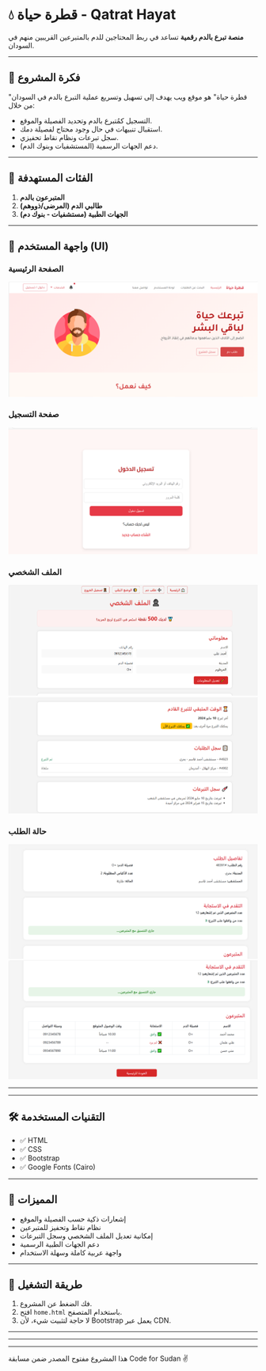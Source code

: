 # 💧 قطرة حياة - Qatrat Hayat

**منصة تبرع بالدم رقمية** تساعد في ربط المحتاجين للدم بالمتبرعين القريبين منهم في السودان.

---

## 🚀 فكرة المشروع

"قطرة حياة" هو موقع ويب يهدف إلى تسهيل وتسريع عملية التبرع بالدم في السودان من خلال:

- التسجيل كمُتبرع بالدم وتحديد الفصيلة والموقع.
- استقبال تنبيهات في حال وجود محتاج لفصيلة دمك.
- سجل تبرعات ونظام نقاط تحفيزي.
- دعم الجهات الرسمية (المستشفيات وبنوك الدم).

---

## 👤 الفئات المستهدفة

1. **المتبرعون بالدم**
2. **طالبي الدم (المرضى/ذووهم)**
3. **الجهات الطبية (مستشفيات - بنوك دم)**

---

## 🧭 واجهة المستخدم (UI)

### الصفحة الرئيسية

![الصفحة الرئيسية](images/homepage.png)

### صفحة التسجيل

![نموذج التسجيل](images/login.png)

### الملف الشخصي

![الملف الشخصي](images/profile.png)
![الملف الشخصي](images/profile2.png)

### حالة الطلب

![حالة الطلب](images/request_status.png)
![حالة الطلب](images/request_status2.png)

---


---

## 🛠️ التقنيات المستخدمة

- ✅ HTML
- ✅ CSS
- ✅ Bootstrap 
- ✅ Google Fonts (Cairo)

---

## 📌 المميزات

- إشعارات ذكية حسب الفصيلة والموقع
- نظام نقاط وتحفيز للمتبرعين
- إمكانية تعديل الملف الشخصي وسجل التبرعات
- دعم الجهات الطبية الرسمية
- واجهة عربية كاملة وسهلة الاستخدام

---

## 🧪 طريقة التشغيل

1. فك الضغط عن المشروع.
2. افتح `home.html` باستخدام المتصفح.
3. لا حاجة لتثبيت شيء، لأن Bootstrap يعمل عبر CDN.

---

---


---


هذا المشروع مفتوح المصدر ضمن مسابقة Code for Sudan ✌️

